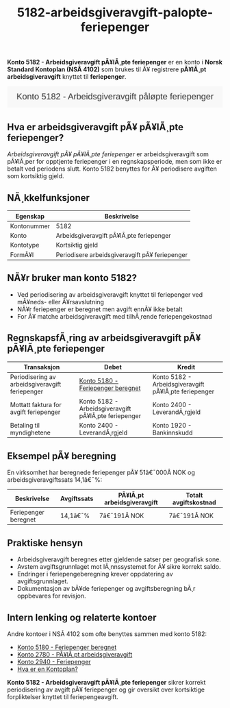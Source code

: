 ﻿---
title: "5182-arbeidsgiveravgift-palopte-feriepenger"
meta_title: "5182-arbeidsgiveravgift-palopte-feriepenger"
meta_description: '**Konto 5182 - Arbeidsgiveravgift pÃ¥lÃ¸pte feriepenger** er en konto i **Norsk Standard Kontoplan (NSÂ 4102)** som brukes til Ã¥ registrere **pÃ¥lÃ¸pt arbeidsg...'
slug: 5182-arbeidsgiveravgift-palopte-feriepenger
type: blog
layout: pages/single
---

**Konto 5182 - Arbeidsgiveravgift pÃ¥lÃ¸pte feriepenger** er en konto i **Norsk Standard Kontoplan (NSÂ 4102)** som brukes til Ã¥ registrere **pÃ¥lÃ¸pt arbeidsgiveravgift** knyttet til **feriepenger**.

![Illustrasjon av konto 5182 Arbeidsgiveravgift pÃ¥lÃ¸pte feriepenger](5182-arbeidsgiveravgift-palopte-feriepenger-image.svg)

## Hva er arbeidsgiveravgift pÃ¥ pÃ¥lÃ¸pte feriepenger?

*Arbeidsgiveravgift pÃ¥ pÃ¥lÃ¸pte feriepenger* er arbeidsgiveravgift som pÃ¥lÃ¸per for opptjente feriepenger i en regnskapsperiode, men som ikke er betalt ved periodens slutt. Konto 5182 benyttes for Ã¥ periodisere avgiften som kortsiktig gjeld.

## NÃ¸kkelfunksjoner

| Egenskap      | Beskrivelse                                      |
|---------------|--------------------------------------------------|
| Kontonummer   | 5182                                             |
| Konto         | Arbeidsgiveravgift pÃ¥lÃ¸pte feriepenger           |
| Kontotype     | Kortsiktig gjeld                                 |
| FormÃ¥l        | Periodisere arbeidsgiveravgift pÃ¥ feriepenger    |

## NÃ¥r bruker man konto 5182?

* Ved periodisering av arbeidsgiveravgift knyttet til feriepenger ved mÃ¥neds- eller Ã¥rsavslutning
* NÃ¥r feriepenger er beregnet men avgift ennÃ¥ ikke betalt
* For Ã¥ matche arbeidsgiveravgift med tilhÃ¸rende feriepengekostnad

## RegnskapsfÃ¸ring av arbeidsgiveravgift pÃ¥ pÃ¥lÃ¸pte feriepenger

| Transaksjon                                    | Debet                                                   | Kredit                           |
|------------------------------------------------|---------------------------------------------------------|----------------------------------|
| Periodisering av arbeidsgiveravgift feriepenger | [Konto 5180 - Feriepenger beregnet](/blogs/kontoplan/5180-feriepenger-beregnet "Konto 5180 - Feriepenger beregnet") | Konto 5182 - Arbeidsgiveravgift pÃ¥lÃ¸pte feriepenger |
| Mottatt faktura for avgift feriepenger         | Konto 5182 - Arbeidsgiveravgift pÃ¥lÃ¸pte feriepenger     | Konto 2400 - LeverandÃ¸rgjeld      |
| Betaling til myndighetene                       | Konto 2400 - LeverandÃ¸rgjeld                            | Konto 1920 - Bankinnskudd         |

## Eksempel pÃ¥ beregning

En virksomhet har beregnede feriepenger pÃ¥ 51â€¯000Â NOK og arbeidsgiveravgiftssats 14,1â€¯%:

| Beskrivelse                      | Avgiftssats | PÃ¥lÃ¸pt arbeidsgiveravgift | Totalt avgiftskostnad |
|----------------------------------|-------------|---------------------------|-----------------------|
| Feriepenger beregnet             | 14,1â€¯%      | 7â€¯191Â NOK                 | 7â€¯191Â NOK             |

## Praktiske hensyn

* Arbeidsgiveravgift beregnes etter gjeldende satser per geografisk sone.
* Avstem avgiftsgrunnlaget mot lÃ¸nnssystemet for Ã¥ sikre korrekt saldo.
* Endringer i feriepengeberegning krever oppdatering av avgiftsgrunnlaget.
* Dokumentasjon av bÃ¥de feriepenger og avgiftsberegning bÃ¸r oppbevares for revisjon.

## Intern lenking og relaterte kontoer

Andre kontoer i NSÂ 4102 som ofte benyttes sammen med konto 5182:

* [Konto 5180 - Feriepenger beregnet](/blogs/kontoplan/5180-feriepenger-beregnet "Konto 5180 - Feriepenger beregnet")
* [Konto 2780 - PÃ¥lÃ¸pt arbeidsgiveravgift](/blogs/kontoplan/2780-palopte-arbeidsgiveravgift "Konto 2780 - PÃ¥lÃ¸pt arbeidsgiveravgift")
* [Konto 2940 - Feriepenger](/blogs/kontoplan/2940-feriepenger "Konto 2940 - Feriepenger")
* [Hva er en Kontoplan?](/blogs/regnskap/hva-er-kontoplan "Hva er en Kontoplan? Komplett Guide til Kontoplaner i Norsk Regnskap")

**Konto 5182 - Arbeidsgiveravgift pÃ¥lÃ¸pte feriepenger** sikrer korrekt periodisering av avgift pÃ¥ feriepenger og gir oversikt over kortsiktige forpliktelser knyttet til feriepengeavgift.
